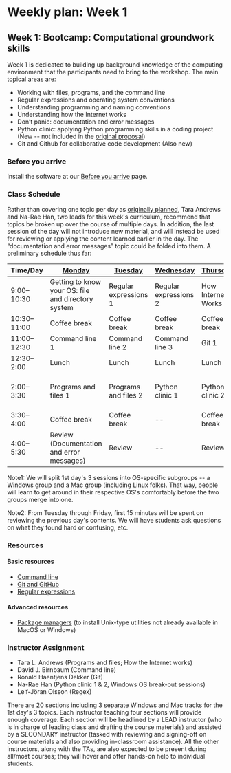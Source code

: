 # Weekly plan: Week 1

## Week 1: Bootcamp: Computational groundwork skills

Week 1 is dedicated to building up background knowledge of the computing environment that the participants need to bring to the workshop. The main topical areas are:

- Working with files, programs, and the command line
- Regular expressions and operating system conventions
- Understanding programming and naming conventions
- Understanding how the Internet works
- Don’t panic: documentation and error messages
- Python clinic: applying Python programming skills in a coding project (New -- not included in the [original proposal](topics.md))
- Git and Github for collaborative code development (Also new)

### Before you arrive

Install the software at our [Before you arrive](before_you_arrive.md) page.

### Class Schedule
Rather than covering one topic per day as [originally planned](topics.md), Tara Andrews and Na-Rae Han, two leads for this week's curriculum, recommend that topics be broken up over the course of multiple days. In addition, the last session of the day will not introduce new material, and will instead be used for reviewing or applying the content learned earlier in the day. The “documentation and error messages” topic could be folded into them. A preliminary schedule thus far:

Time/Day	| [Monday](week_1_day_1_plan.md) | [Tuesday](week_1_day_2_plan.md) | [Wednesday](week_1_day_3_plan.md) | [Thursday](week_1_day_4_plan.md) | [Friday](week_1_day_5_plan.md)
--- | ------ | ------- | --------- | -------- | ------
9:00–10:30 | Getting to know your OS: file and directory system | Regular expressions 1 | Regular expressions 2 | How Internet Works 1 | How Internet Works 2
10:30–11:00|Coffee break|Coffee break|Coffee break|Coffee break|Coffee break
11:00–12:30 | Command line 1 | Command line 2 | Command line 3 | Git 1 | Git 2 
12:30–2:00|Lunch|Lunch|Lunch|Lunch|Lunch
2:00–3:30 | Programs and files 1 | Programs and files 2 | Python clinic 1| Python clinic 2 | Review & wrap-up
3:30–4:00|Coffee break|Coffee break| -- |Coffee break| --
4:00–5:30 | Review (Documentation and error messages) | Review | -- | Review | --

Note1: We will split 1st day's 3 sessions into OS-specific subgroups -- a Windows group and a Mac group (including Linux folks). That way, people will learn to get around in their respective OS's comfortably before the two groups merge into one. 

Note2: From Tuesday through Friday, first 15 minutes will be spent on reviewing the previous day's contents. We will have students ask questions on what they found hard or confusing, etc. 

### Resources

#### Basic resources

* [Command line](command-line_resources.md)
* [Git and GitHub](git_resources.md)
* [Regular expressions](regex_resources.md)

#### Advanced resources

* [Package managers](package_managers.md) (to install Unix-type utilities not already available in MacOS or Windows)

### Instructor Assignment
- Tara L. Andrews (Programs and files; How the Internet works)
- David J. Birnbaum (Command line)
- Ronald Haentjens Dekker (Git)
- Na-Rae Han (Python clinic 1 & 2, Windows OS break-out sessions)
- Leif-Jöran Olsson (Regex)

There are 20 sections including 3 separate Windows and Mac tracks for the 1st day's 3 topics. Each instructor teaching four sections will provide enough coverage. Each section will be headlined by a LEAD instructor (who is in charge of leading class and drafting the course materials) and assisted by a SECONDARY instructor (tasked with reviewing and signing-off on course materials and also providing in-classroom assistance). All the other instructors, along with the TAs, are also expected to be present during all/most courses; they will hover and offer hands-on help to individual students.  